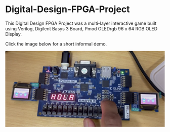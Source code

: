 # Digital-Design-FPGA-Project

This Digital Design FPGA Project was a multi-layer interactive game built using Verilog, Digilent Basys 3 Board, Pmod OLEDrgb 96 x 64 RGB OLED Display.

Click the image below for a short informal demo.

[![Project Video](docs/Thumbnail.png)](https://youtube.com/shorts/OVnbA2drk4I?feature=share)
